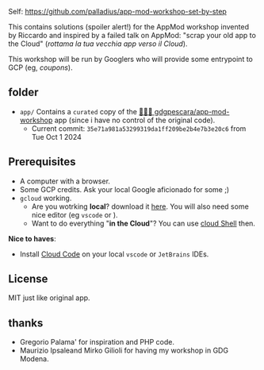 
Self: https://github.com/palladius/app-mod-workshop-set-by-step

This contains solutions (spoiler alert!) for the AppMod workshop invented by Riccardo and inspired by a failed
talk on AppMod: "scrap your old app to the Cloud" (*rottama la tua vecchia app verso il Cloud*).

This workshop will be run by Googlers who will provide some entrypoint to GCP (eg, *coupons*).

## folder

* `app/` Contains a `curated` copy of the [🧑🏻‍💻 gdgpescara/app-mod-workshop](https://github.com/gdgpescara/app-mod-workshop) app (since i have no control of the original code).
    * Current commit: `35e71a981a53299319da1ff209be2b4e7b3e20c6` from Tue Oct 1 2024

## Prerequisites

* A computer with a browser.
* Some GCP credits. Ask your local Google aficionado for some ;)
* `gcloud` working.
    * Are you wotrking **local**? download it [here](https://cloud.google.com/sdk/docs/install). You will also need some nice editor (eg `vscode` or ).
    * Want to do everything "**in the Cloud**"? You can use [cloud Shell](https://cloud.google.com/shell/docs) then.

**Nice to haves**:

* Install [Cloud Code](https://cloud.google.com/code?hl=it) on your local `vscode` or `JetBrains` IDEs.

## License

MIT just like original app.

## thanks

* Gregorio Palama' for inspiration and PHP code.
* Maurizio Ipsaleand Mirko Gilioli for having my workshop in GDG Modena.
